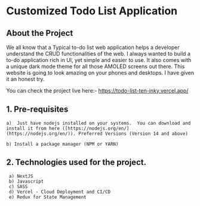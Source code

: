 # Customized Todo List Application

## About the Project

We all know that a Typical to-do list web application helps a developer understand the CRUD functionalities of the web. I always wanted to build a to-do application rich in UI, yet simple and easier to use.
It also comes with a unique dark mode theme for all those AMOLED screens out there. This website is going to look amazing on your phones and desktops. I have given it an honest try.

You can check the project live here:- https://todo-list-ten-inky.vercel.app/

## 1. Pre-requisites

    a)  Just have nodejs installed on your systems.  You can download and install it from here ([https://nodejs.org/en/](https://nodejs.org/en/)). Preferred Versions (Version 14 and above)

    b) Install a package manager (NPM or YARN)

## 2. Technologies used for the project. 
     
     a) NextJS
     b) Javascript
     c) SASS
     d) Vercel - Cloud Deployment and CI/CD
     e) Redux for State Management
